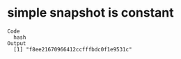 # simple snapshot is constant

    Code
      hash
    Output
      [1] "f8ee21670966412ccfffbdc0f1e9531c"

